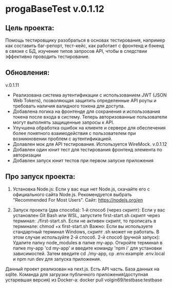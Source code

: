 # progaBaseTest v.0.1.12

## Цель проекта:

Помощь тестировщику разобраться в основах тестирования, например как составить баг-репорт, тест-кейс, как работает с фронтенд и бэкенд в связке с БД, изучение типов запросов API, чтобы в следствии эффективно проводить тестирование.

## Обновления:
v.0.1.11
- Реализована система аутентификации с использованием JWT (JSON Web Tokens), позволяющая защитить определенные API роуты и требовать наличия валидного токена для доступа.
- Добавлена логика на фронтенде для сохранения и использования токена после входа в систему. Теперь авторизованные пользователи могут выполнять защищенные запросы к API.
- Улучшена обработка ошибок на клиенте и сервере для обеспечения более понятного взаимодействия с пользователем при возникновении проблем с аутентификацией.
- Долавлен мок для API тестирования. Используется WireMock.
v.0.1.12
- Добавлен один юнит тест для тестирования фронтенд элемента по авторизации
- Добавлен запуск юнит тестов при первом запуске приложения

## Про запуск проекта:

1. Установка Node.js:
   Если у вас еще нет Node.js, скачайте его с официального сайта Node.js. Рекомендуется выбрать "Recommended For Most Users".
   Сайт: https://nodejs.org/en

2. Запуск проекта (два способа):
   1-й способ (через скрипт):
   Если у вас установлен Git Bash или WSL, запустите first-start.sh скрипт через терминал: ./first-start.sh.
   Если не активен скрипт, то прописать в терминале: chmod +x first-start.sh
   Важно: Если вы используете стандартный терминал Windows, скрипт .sh может не работать. В этом случае используйте 2-й способ.
   2-й способ (ручной запуск):
   Удалите папку node_modules в папке my-app.
   Откройте терминал в папке my-app 'cd my-app' и введите команду 'npm i' для установки зависимостей.
   Затем введите cd ./my-app, cp .env.example .env.local и npm run dev для запуска приложения.

Данный проект реализован на next.js.
Есть API часть.
База данных на sqlite.
Команда для загрузки публичного приложения(доступная устаревшая версия) из Docker-а: 
docker pull volgin69/testbase:testbase